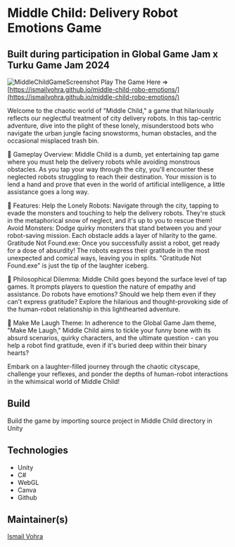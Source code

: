 # Middle Child: Delivery Robot Emotions Game
## Built during participation in Global Game Jam x Turku Game Jam 2024

![MiddleChildGameScreenshot](https://github.com/ismailvohra/middle-child-robo-emotions/assets/34173058/fc62f2dd-4770-4037-89c2-c5d15c04f99f)
Play The Game Here => [https://ismailvohra.github.io/middle-child-robo-emotions/](https://ismailvohra.github.io/middle-child-robo-emotions/)

Welcome to the chaotic world of "Middle Child," a game that hilariously reflects our neglectful treatment of city delivery robots. In this tap-centric adventure, dive into the plight of these lonely, misunderstood bots who navigate the urban jungle facing snowstorms, human obstacles, and the occasional misplaced trash bin.

🤖 Gameplay Overview:
Middle Child is a dumb, yet entertaining tap game where you must help the delivery robots while avoiding monstrous obstacles. As you tap your way through the city, you'll encounter these neglected robots struggling to reach their destination. Your mission is to lend a hand and prove that even in the world of artificial intelligence, a little assistance goes a long way.

🌟 Features:
Help the Lonely Robots: Navigate through the city, tapping to evade the monsters and touching to help the delivery robots. They're stuck in the metaphorical snow of neglect, and it's up to you to rescue them!
Avoid Monsters: Dodge quirky monsters that stand between you and your robot-saving mission. Each obstacle adds a layer of hilarity to the game.
Gratitude Not Found.exe: Once you successfully assist a robot, get ready for a dose of absurdity! The robots express their gratitude in the most unexpected and comical ways, leaving you in splits. "Gratitude Not Found.exe" is just the tip of the laughter iceberg.

🤔 Philosophical Dilemma:
Middle Child goes beyond the surface level of tap games. It prompts players to question the nature of empathy and assistance. Do robots have emotions? Should we help them even if they can't express gratitude? Explore the hilarious and thought-provoking side of the human-robot relationship in this lighthearted adventure.

🎉 Make Me Laugh Theme:
In adherence to the Global Game Jam theme, "Make Me Laugh," Middle Child aims to tickle your funny bone with its absurd scenarios, quirky characters, and the ultimate question - can you help a robot find gratitude, even if it's buried deep within their binary hearts?

Embark on a laughter-filled journey through the chaotic cityscape, challenge your reflexes, and ponder the depths of human-robot interactions in the whimsical world of Middle Child!


## Build
Build the game by importing source project in Middle Child directory in Unity

## Technologies
* Unity
* C#
* WebGL
* Canva
* Github

## Maintainer(s)
[Ismail Vohra](https://github.com/ismailvohra)
